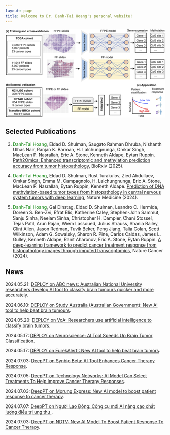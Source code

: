 ```yaml
---
layout: page
title: Welcome to Dr. Danh-Tai Hoang's personal website!
---
```



![deeppt](/images/path2omics.png "Path2Omics")

## Selected Publications

3. <span style="color:green">Danh-Tai Hoang</span>, Eldad D. Shulman, Saugato Rahman Dhruba, Nishanth Ulhas Nair, Ranjan K. Barman, H. Lalchungnunga, Omkar Singh, MacLean P. Nasrallah, Eric A. Stone, Kenneth Aldape, Eytan Ruppin.
[Path2Omics: Enhanced transcriptomic and methylation prediction accuracy from tumor histopathology](https://www.biorxiv.org/content/10.1101/2025.02.26.640189v1),
BioRxiv (2025).

2. <span style="color:green">Danh-Tai Hoang</span>, Eldad D. Shulman, Rust Turakulov, Zied Abdullaev, Omkar Singh, Emma M. Campagnolo, H. Lalchungnunga, Eric A. Stone,
MacLean P. Nasrallah, Eytan Ruppin, Kenneth Aldape.
[Prediction of DNA methylation-based tumor types from histopathology in central nervous system tumors with deep learning](https://www.nature.com/articles/s41591-024-02995-8),
Nature Medicine (2024).

1. <span style="color:green">Danh-Tai Hoang</span>, Gal Dinstag, Eldad D. Shulman, Leandro C. Hermida, Doreen S. Ben-Zvi, Efrat Elis, Katherine Caley, Stephen-John Sammut, Sanju Sinha, Neelam Sinha, Christopher H. Dampier, Chani Stossel, Tejas Patil, Arun Rajan, Wiem Lassoued, Julius Strauss, Shania Bailey, Clint Allen, Jason Redman, Tuvik Beker, Peng Jiang, Talia Golan, Scott Wilkinson, Adam G. Sowalsky, Sharon R. Pine, Carlos Caldas, James L. Gulley, Kenneth Aldape, Ranit Aharonov, Eric A. Stone, Eytan Ruppin.
[A deep-learning framework to predict cancer treatment response from histopathology images through imputed transcriptomics](https://www.nature.com/articles/s43018-024-00793-2),
Nature Cancer (2024).


## News

2024.05.21: [DEPLOY on ABC news: Australian National University researchers develop AI tool to classify brain tumours quicker and more accurately](https://www.abc.net.au/news/2024-05-22/act-anu-artificial-intelligence-classify-brain-tumours-quicker/103876090).

2024.06.10: [DEPLOY on Study Australia (Australian Government): New AI tool to help beat brain tumours](https://www.studyaustralia.gov.au/en/why-australia/world-leading-research/new-ai-tool-to-help-beat-brain-tumours).

2024.05.20: [DEPLOY on VoA: Researchers use artificial intelligence to classify brain tumors](https://www.voanews.com/a/researchers-use-artificial-intelligence-to-classify-brain-tumors/7619029.html).

2024.05.17: [DEPLOY on Neuroscience: AI Tool Speeds Up Brain Tumor Classification](https://neurosciencenews.com/ai-brain-cancer-26133/).

2024.05.17: [DEPLOY on EurekAlert!: New AI tool to help beat brain tumors](https://www.eurekalert.org/news-releases/1045077).

2024.07.03: [DeepPT on Synbio Beta: AI Tool Enhances Cancer Therapy Response](https://www.synbiobeta.com/read/ai-tool-enhances-improves-cancer-therapy-response).

2024.07.05: [DeepPT on Technology Networks: AI Model Can Select Treatments To Help Improve Cancer Therapy Responses](https://www.technologynetworks.com/cancer-research/news/ai-model-can-select-treatments-to-help-improve-cancer-therapy-responses-388467).

2024.07.03: [DeepPT on Morung Express: New AI model to boost patient response to cancer therapy](https://www.morungexpress.com/new-ai-model-to-boost-patient-response-to-cancer-therapy).

2024.07.07: [DeepPT on Người Lao Động: Công cụ mới AI nâng cao chất lượng điều trị ung thư ](https://nld.com.vn/cong-cu-ai-moi-nang-cao-chat-luong-dieu-tri-ung-thu-196240706205631014.htm).

2024.07.03: [DeepPT on NDTV: New AI Model To Boost Patient Response To Cancer Therapy](https://www.ndtv.com/artificial-intelligence/ai-cancer-cancer-therapy-new-ai-model-to-boost-patient-response-to-cancer-therapy-6026172).